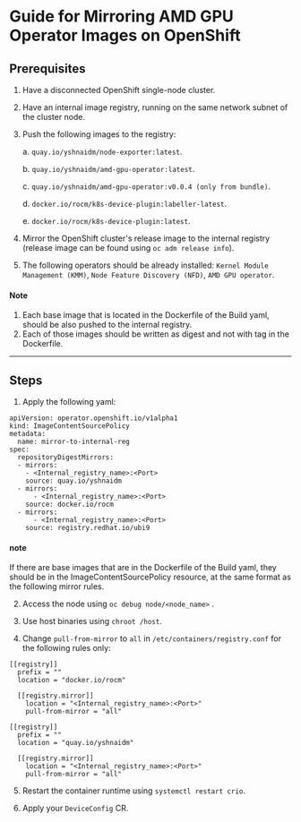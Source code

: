# Guide for Mirroring AMD GPU Operator Images on OpenShift

## Prerequisites
1. Have a disconnected OpenShift single-node cluster.
2. Have an internal image registry, running on the same network subnet of the cluster node.
3. Push the following images to the registry:

	a.  `quay.io/yshnaidm/node-exporter:latest`.

	b.  `quay.io/yshnaidm/amd-gpu-operator:latest`.

	c.  `quay.io/yshnaidm/amd-gpu-operator:v0.0.4 (only from bundle)`.

	d.  `docker.io/rocm/k8s-device-plugin:labeller-latest`.

	e.  `docker.io/rocm/k8s-device-plugin:latest`.

 
4. Mirror the OpenShift cluster's release image to the internal registry (release image can be found using `oc adm release info`).

5. The following operators should be already installed: `Kernel Module Management (KMM)`, `Node Feature Discovery (NFD)`, `AMD GPU operator`.

#### Note
   1. Each base image that is located in the Dockerfile of the Build yaml, should be also pushed to the internal registry.
   2. Each of those images should be written as digest and not with tag in the Dockerfile.

---


## Steps
1. Apply the following yaml:
```
apiVersion: operator.openshift.io/v1alpha1
kind: ImageContentSourcePolicy
metadata:
  name: mirror-to-internal-reg
spec:
  repositoryDigestMirrors:
  - mirrors:
    - <Internal_registry_name>:<Port>
    source: quay.io/yshnaidm
  - mirrors:
      - <Internal_registry_name>:<Port>
    source: docker.io/rocm
  - mirrors:
      - <Internal_registry_name>:<Port>
    source: registry.redhat.io/ubi9
```
#### note
If there are base images that are in the Dockerfile of the Build yaml, they should be in the ImageContentSourcePolicy resource, at the same format as the following mirror rules.

2. Access the node using `oc debug node/<node_name>` .

3. Use host binaries using `chroot /host`.

4. Change `pull-from-mirror` to `all` in `/etc/containers/registry.conf` for the following rules only:

```
[[registry]]
  prefix = ""
  location = "docker.io/rocm"

  [[registry.mirror]]
    location = "<Internal_registry_name>:<Port>"
    pull-from-mirror = "all"

```
```
[[registry]]
  prefix = ""
  location = "quay.io/yshnaidm"

  [[registry.mirror]]
    location = "<Internal_registry_name>:<Port>"
    pull-from-mirror = "all"

```
   
5. Restart the container runtime using `systemctl restart crio`.

6. Apply your `DeviceConfig` CR.

